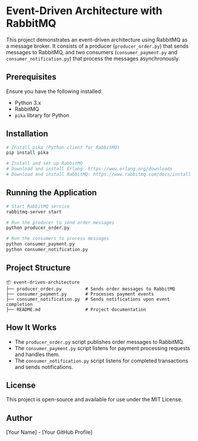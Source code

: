 # Event-Driven Architecture with RabbitMQ

This project demonstrates an event-driven architecture using RabbitMQ as a message broker. It consists of a producer (`producer_order.py`) that sends messages to RabbitMQ, and two consumers (`consumer_payment.py` and `consumer_notification.py`) that process the messages asynchronously.

## Prerequisites

Ensure you have the following installed:
- Python 3.x
- RabbitMQ
- `pika` library for Python

## Installation

```bash
# Install pika (Python client for RabbitMQ)
pip install pika

# Install and set up RabbitMQ
# Download and install Erlang: https://www.erlang.org/downloads
# Download and install RabbitMQ: https://www.rabbitmq.com/docs/install-windows#installer
```

## Running the Application

```bash
# Start RabbitMQ service
rabbitmq-server start

# Run the producer to send order messages
python producer_order.py

# Run the consumers to process messages
python consumer_payment.py
python consumer_notification.py
```

## Project Structure

```plaintext
📦 event-driven-architecture
├── producer_order.py         # Sends order messages to RabbitMQ
├── consumer_payment.py       # Processes payment events
├── consumer_notification.py  # Sends notifications upon event completion
├── README.md                 # Project documentation
```

## How It Works

- The `producer_order.py` script publishes order messages to RabbitMQ.
- The `consumer_payment.py` script listens for payment processing requests and handles them.
- The `consumer_notification.py` script listens for completed transactions and sends notifications.

## License

This project is open-source and available for use under the MIT License.

## Author

[Your Name] - [Your GitHub Profile]



